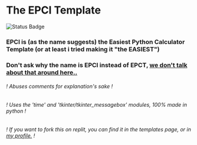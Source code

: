 # The EPCI Template
![Status Badge](https://img.shields.io/badge/Status-Finished-30BB30)
### EPCI is (as the name suggests) the Easiest Python Calculator Template (or at least i tried making it "the EASIEST")
### Don't ask why the name is EPCI instead of EPCT, [we don't talk about that around here..](https://wallpapers.com/images/featured/scary-pictures-xohd65s2k77uj11h.jpg)
###### ! Abuses comments for explanation's sake !
###### ! Uses the 'time' and 'tkinter/tkinter_messagebox' modules, 100% made in python !
###### ! If you want to fork this on replit, you can find it in the templates page, or in [my profile.](https://bit.ly/mx_info) !
